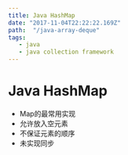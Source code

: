 ```yaml
---
title: Java HashMap
date: "2017-11-04T22:22:22.169Z"
path:  "/java-array-deque"
tags:
   - java
   - java collection framework
---
```


# Java HashMap

* Map的最常用实现
* 允许放入空元素
* 不保证元素的顺序
* 未实现同步

